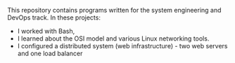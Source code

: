 This repository contains programs written for the system engineering and DevOps track. In these projects:

* I worked with Bash,
* I learned about the OSI model and various Linux networking tools.
* I configured a distributed system (web infrastructure) - two web servers and one load balancer 
